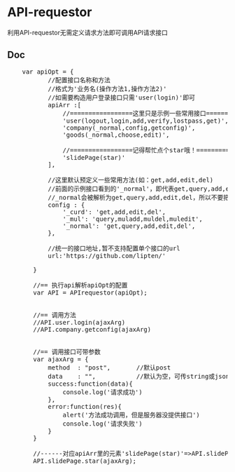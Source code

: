 
# API-requestor
利用API-requestor无需定义请求方法即可调用API请求接口

## Doc
<pre>
    var apiOpt = {
           //配置接口名称和方法
           //格式为'业务名(操作方法1,操作方法2)'
           //如需要构造用户登录接口只需'user(login)'即可
           apiArr :[
               //=================这里只是示例一些常用接口==================
               'user(logout,login,add,verify,lostpass,get)',
               'company(_normal,config,getconfig)',
               'goods(_normal,choose,edit)',
   
               //=================记得帮忙点个star哦！======================
               'slidePage(star)'
           ],
   
           //这里默认预定义一些常用方法(如：get,add,edit,del)
           //前面的示例接口看到的'_normal'，即代表get,query,add,edit,del这五个方法
           //_normal会被解析为get,query,add,edit,del，所以不要把_normal当成方法调用了
           config : {
               '_curd': 'get,add,edit,del',
               '_mul': 'query,muladd,muldel,muledit',
               '_normal': 'get,query,add,edit,del',
           },
   
           //统一的接口地址,暂不支持配置单个接口的url
           url:'https://github.com/lipten/'
   
       }
   
       //== 执行api解析apiOpt的配置
       var API = APIrequestor(apiOpt);
   
   
       //== 调用方法
       //API.user.login(ajaxArg)
       //API.company.getconfig(ajaxArg)
   
   
       //== 调用接口可带参数
       var ajaxArg = {
           method  : "post",       //默认post
           data    : "",           //默认为空，可传string或json对象
           success:function(data){
               console.log('请求成功')
           },
           error:function(res){
               alert('方法成功调用，但是服务器没提供接口')
               console.log('请求失败')
           }
       }
   
       //------对应apiArr里的元素'slidePage(star)'=>API.slidePage.star()
       API.slidePage.star(ajaxArg);
</pre>

